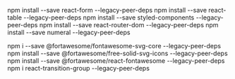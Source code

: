 npm install --save react-form --legacy-peer-deps
npm install --save react-table --legacy-peer-deps
npm install --save styled-components --legacy-peer-deps
npm install --save react-router-dom --legacy-peer-deps
npm install --save numeral --legacy-peer-deps

npm i --save @fortawesome/fontawesome-svg-core --legacy-peer-deps
npm install --save @fortawesome/free-solid-svg-icons --legacy-peer-deps
npm install --save @fortawesome/react-fontawesome --legacy-peer-deps
npm i react-transition-group --legacy-peer-deps